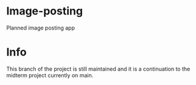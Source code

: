 # Image-posting

Planned image posting app

# Info

This branch of the project is still maintained and it is a continuation to the midterm project currently on main.
